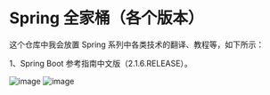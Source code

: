 # Spring 全家桶（各个版本）

这个仓库中我会放置 Spring 系列中各类技术的翻译、教程等，如下所示：

1、Spring Boot 参考指南中文版（2.1.6.RELEASE）。

![image](https://github.com/jijicai/Spring/blob/master/jijicai/img/weixin.png)
![image](https://github.com/jijicai/Spring/blob/master/jijicai/img/toutiaohao.png)
